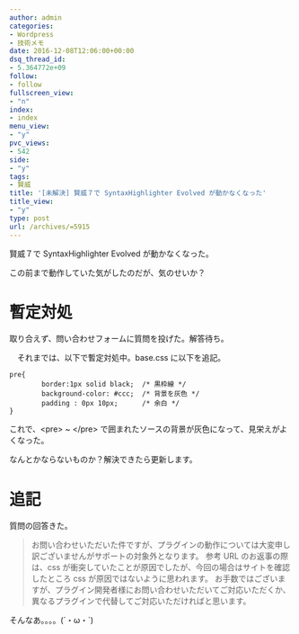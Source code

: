 ```yaml
---
author: admin
categories:
- Wordpress
- 技術メモ
date: 2016-12-08T12:06:00+00:00
dsq_thread_id:
- 5.364772e+09
follow:
- follow
fullscreen_view:
- "n"
index:
- index
menu_view:
- "y"
pvc_views:
- 542
side:
- "y"
tags:
- 賢威
title: '[未解決] 賢威７で SyntaxHighlighter Evolved が動かなくなった'
title_view:
- "y"
type: post
url: /archives/=5915
---
```


賢威７で SyntaxHighlighter Evolved が動かなくなった。

この前まで動作していた気がしたのだが、気のせいか？

暫定対処
========

取り合えず、問い合わせフォームに質問を投げた。解答待ち。

　それまでは、以下で暫定対処中。base.css に以下を追記。

``` {.css}
pre{
        border:1px solid black;  /* 黒枠線 */
        background-color: #ccc;  /* 背景を灰色 */
        padding : 0px 10px;      /* 余白 */        
}
```

これで、&lt;pre&gt; \~ &lt;/pre&gt;
で囲まれたソースの背景が灰色になって、見栄えがよくなった。

なんとかならないものか？解決できたら更新します。

追記
====

質問の回答きた。

> お問い合わせいただいた件ですが、プラグインの動作については大変申し訳ございませんがサポートの対象外となります。
> 参考 URL のお返事の際は、css
> が衝突していたことが原因でしたが、今回の場合はサイトを確認したところ
> css が原因ではないように思われます。
> お手数ではございますが、プラグイン開発者様にお問い合わせいただいてご対応いただくか、異なるプラグインで代替してご対応いただければと思います。

そんなあ。。。。(´・ω・\`)
